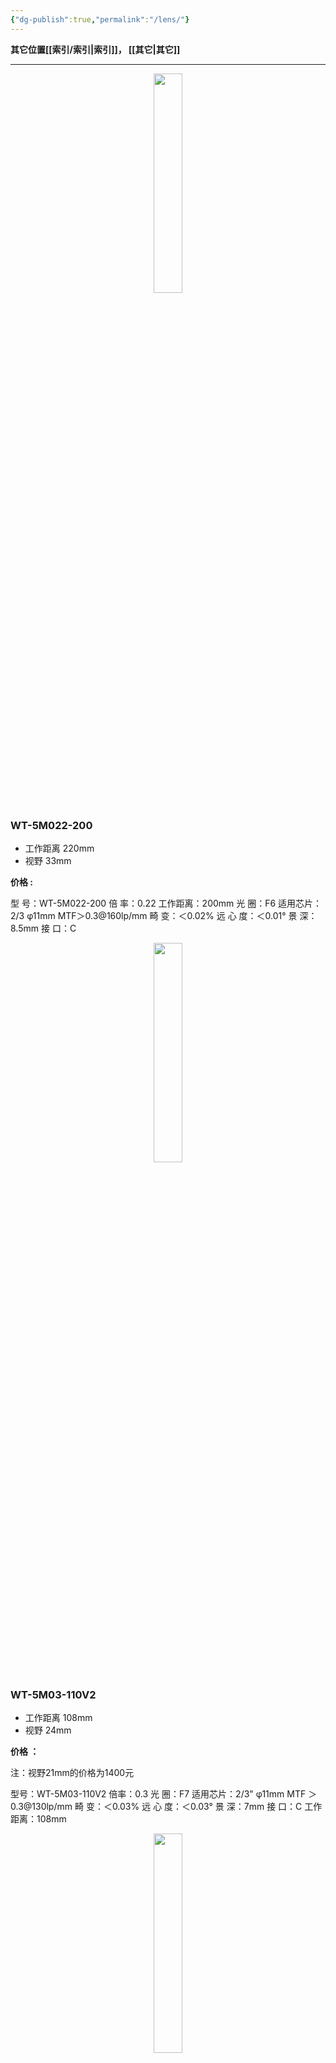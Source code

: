 ```yaml
---
{"dg-publish":true,"permalink":"/lens/"}
---
```



**其它位置[[索引/索引\|索引]]，    [[其它\|其它]]**

---

<div align="center">
    <img src="https://img.jisicn.ml/img/JS_YX_022.jpg" width="30%" height="30%"></img>
</div>

### WT-5M022-200
+ 工作距离 220mm
+ 视野 33mm

**价格 :**

型 号：WT-5M022-200
倍 率：0.22
工作距离：200mm
光 圈：F6
适用芯片：2/3 φ11mm
MTF＞0.3@160lp/mm
畸 变：＜0.02%
远 心 度：＜0.01°
景 深：8.5mm
接 口：C

<div align="center">
    <img src="https://img.jisicn.ml/img/JS_YX_022200.png" width="30%" height="30%"></img>
</div>

### WT-5M03-110V2
+ 工作距离 108mm
+ 视野 24mm

**价格 ：**

  注：视野21mm的价格为1400元

型号：WT-5M03-110V2
倍率：0.3
光 圈：F7
适用芯片：2/3" φ11mm
MTF ＞ 0.3@130lp/mm
畸 变：＜0.03%
远 心 度：＜0.03°
景 深：7mm
接 口：C
工作距离：108mm

<div align="center">
    <img src="https://img.jisicn.ml/img/JS_YX_03110.png" width="30%" height="30%"></img>
</div>